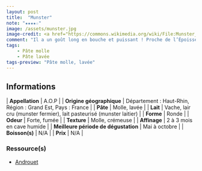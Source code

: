 ```yaml
---
layout: post
title:  "Munster"
note: "★★★★☆"
image: /assets/munster.jpg
image-credit: <a href="https://commons.wikimedia.org/wiki/File:Munster_01.jpg">Pierre-Yves Beaudouin / Wikimedia Commons</a>
comment: "Il a un goût long en bouche et puissant ! Proche de l’Époisses malgré une pâte moins coulante, c’est un fromage avec un sacré caractère !"
tags:
    - Pâte molle
    - Pâte lavée
tags-preview: "Pâte molle, lavée"
---
```


## Informations

| **Appellation** | A.O.P |
| **Origine géographique** | Département : Haut-Rhin, Région : Grand Est, Pays : France   |
| **Pâte** | Molle, lavée |
| **Lait** | Vache, lair cru (munster fermier), lait pasteurisé (munster laitier) |
| **Forme** | Ronde |
| **Odeur** | Forte, fumée |
| **Texture** | Molle, crémeuse |
| **Affinage** | 2 à 3 mois en cave humide |
| **Meilleure période de dégustation** | Mai à octobre |
| **Boisson(s)** | N/A |
| **Prix** | N/A |

### Ressource(s)
* [Androuet](http://androuet.com/Munster-133.html)